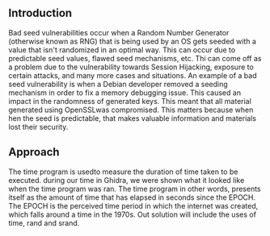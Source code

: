 ## Introduction
Bad seed vulnerabilities occur when a Random Number Generator (otherwise known as RNG) that is being used by an OS gets seeded with a value that isn't randomized in an optimal way. This can occur due to predictable seed values, flawed seed mechanisms, etc. Thi can come off as a problem due to the vulnerability towards Session Hijacking, exposure to certain attacks, and many more cases and situations. An example of a bad seed vulnerability is when a Debian developer removed a seeding mechanism in order to fix a memory debugging issue. This caused an impact in the randomness of generated keys. This meant that all material generated using OpenSSLwas compromised. This matters because when hen the seed is predictable, that makes valuable information and materials lost their security.

## Approach
The time program is usedto measure the duration of time taken to be executed. during our time in Ghidra, we were shown what it looked like when the time program was ran. The time program in other words, presents itself as the amount of time that has elapsed in seconds since the EPOCH. The EPOCH is the perceived time period in which the internet was created, which falls around a time in the 1970s. Out solution will include the uses of time, rand and srand. 
